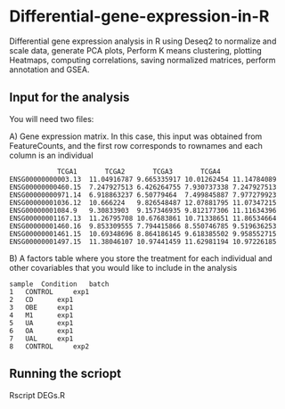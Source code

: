 # Differential-gene-expression-in-R
Differential gene expression analysis in R using Deseq2 to normalize and scale data, generate PCA plots, Perform K means clustering, plotting Heatmaps, computing correlations, saving normalized matrices, perform annotation and GSEA.

## Input for the analysis

You will need two files:

A) Gene expression matrix. In this case, this input was obtained from FeatureCounts, and the first row corresponds to rownames and each column is an individual

```
			TCGA1		TCGA2		TCGA3		TCGA4	
ENSG00000000003.13	11.04916787	9.665335917	10.01262454	11.14784089	
ENSG00000000460.15	7.247927513	6.426264755	7.930737338	7.247927513	
ENSG00000000971.14	6.918863237	6.50779464	7.499845887	7.977279923	
ENSG00000001036.12	10.666224	9.826548487	12.07881795	11.07347215	
ENSG00000001084.9	9.30833903	9.157346935	9.812177306	11.11634396	
ENSG00000001167.13	11.26795708	10.67683861	10.71338651	11.86534664	
ENSG00000001460.16	9.853309555	7.794415866	8.550746785	9.519636253	
ENSG00000001461.15	10.69348696	8.864186145	9.618385502	9.958552715	
ENSG00000001497.15	11.38046107	10.97441459	11.62981194	10.97226185

```
B) A factors table where you store the treatment for each individual and other covariables that you would like to include in the analysis
```
sample	Condition	batch
1	CONTROL		exp1
2	CD		exp1
3	OBE		exp1
4	M1		exp1
5	UA		exp1
6	OA		exp1
7	UAL		exp1
8	CONTROL		exp2
```

## Running the scriopt
Rscript DEGs.R

